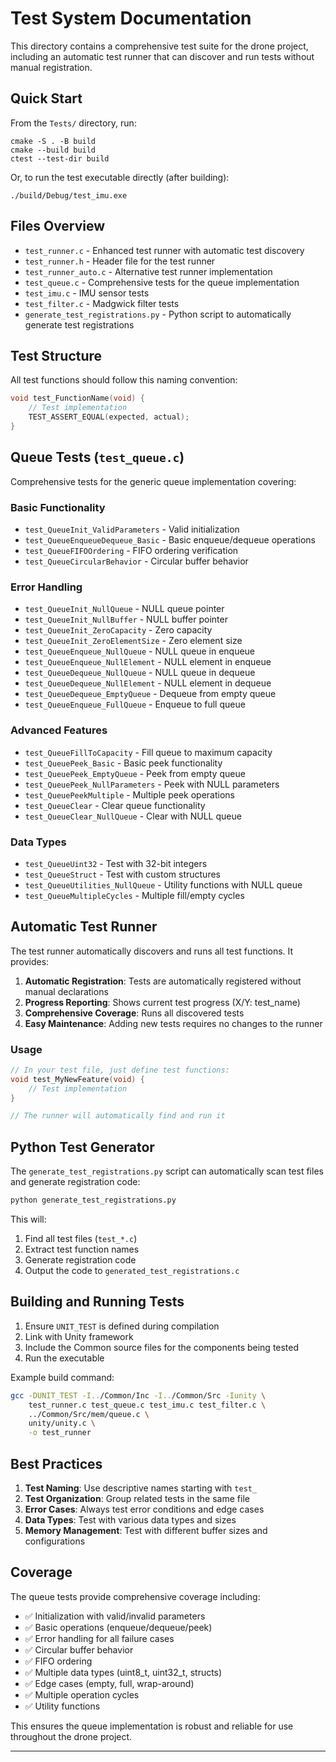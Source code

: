 # Test System Documentation

This directory contains a comprehensive test suite for the drone project, including an automatic test runner that can discover and run tests without manual registration.

## Quick Start

From the `Tests/` directory, run:

    cmake -S . -B build
    cmake --build build
    ctest --test-dir build

Or, to run the test executable directly (after building):

    ./build/Debug/test_imu.exe

## Files Overview

- `test_runner.c` - Enhanced test runner with automatic test discovery
- `test_runner.h` - Header file for the test runner
- `test_runner_auto.c` - Alternative test runner implementation
- `test_queue.c` - Comprehensive tests for the queue implementation
- `test_imu.c` - IMU sensor tests
- `test_filter.c` - Madgwick filter tests
- `generate_test_registrations.py` - Python script to automatically generate test registrations

## Test Structure

All test functions should follow this naming convention:
```c
void test_FunctionName(void) {
    // Test implementation
    TEST_ASSERT_EQUAL(expected, actual);
}
```

## Queue Tests (`test_queue.c`)

Comprehensive tests for the generic queue implementation covering:

### Basic Functionality
- `test_QueueInit_ValidParameters` - Valid initialization
- `test_QueueEnqueueDequeue_Basic` - Basic enqueue/dequeue operations
- `test_QueueFIFOOrdering` - FIFO ordering verification
- `test_QueueCircularBehavior` - Circular buffer behavior

### Error Handling
- `test_QueueInit_NullQueue` - NULL queue pointer
- `test_QueueInit_NullBuffer` - NULL buffer pointer
- `test_QueueInit_ZeroCapacity` - Zero capacity
- `test_QueueInit_ZeroElementSize` - Zero element size
- `test_QueueEnqueue_NullQueue` - NULL queue in enqueue
- `test_QueueEnqueue_NullElement` - NULL element in enqueue
- `test_QueueDequeue_NullQueue` - NULL queue in dequeue
- `test_QueueDequeue_NullElement` - NULL element in dequeue
- `test_QueueDequeue_EmptyQueue` - Dequeue from empty queue
- `test_QueueEnqueue_FullQueue` - Enqueue to full queue

### Advanced Features
- `test_QueueFillToCapacity` - Fill queue to maximum capacity
- `test_QueuePeek_Basic` - Basic peek functionality
- `test_QueuePeek_EmptyQueue` - Peek from empty queue
- `test_QueuePeek_NullParameters` - Peek with NULL parameters
- `test_QueuePeekMultiple` - Multiple peek operations
- `test_QueueClear` - Clear queue functionality
- `test_QueueClear_NullQueue` - Clear with NULL queue

### Data Types
- `test_QueueUint32` - Test with 32-bit integers
- `test_QueueStruct` - Test with custom structures
- `test_QueueUtilities_NullQueue` - Utility functions with NULL queue
- `test_QueueMultipleCycles` - Multiple fill/empty cycles

## Automatic Test Runner

The test runner automatically discovers and runs all test functions. It provides:

1. **Automatic Registration**: Tests are automatically registered without manual declarations
2. **Progress Reporting**: Shows current test progress (X/Y: test_name)
3. **Comprehensive Coverage**: Runs all discovered tests
4. **Easy Maintenance**: Adding new tests requires no changes to the runner

### Usage

```c
// In your test file, just define test functions:
void test_MyNewFeature(void) {
    // Test implementation
}

// The runner will automatically find and run it
```

## Python Test Generator

The `generate_test_registrations.py` script can automatically scan test files and generate registration code:

```bash
python generate_test_registrations.py
```

This will:
1. Find all test files (`test_*.c`)
2. Extract test function names
3. Generate registration code
4. Output the code to `generated_test_registrations.c`

## Building and Running Tests

1. Ensure `UNIT_TEST` is defined during compilation
2. Link with Unity framework
3. Include the Common source files for the components being tested
4. Run the executable

Example build command:
```bash
gcc -DUNIT_TEST -I../Common/Inc -I../Common/Src -Iunity \
    test_runner.c test_queue.c test_imu.c test_filter.c \
    ../Common/Src/mem/queue.c \
    unity/unity.c \
    -o test_runner
```

## Best Practices

1. **Test Naming**: Use descriptive names starting with `test_`
2. **Test Organization**: Group related tests in the same file
3. **Error Cases**: Always test error conditions and edge cases
4. **Data Types**: Test with various data types and sizes
5. **Memory Management**: Test with different buffer sizes and configurations

## Coverage

The queue tests provide comprehensive coverage including:
- ✅ Initialization with valid/invalid parameters
- ✅ Basic operations (enqueue/dequeue/peek)
- ✅ Error handling for all failure cases
- ✅ Circular buffer behavior
- ✅ FIFO ordering
- ✅ Multiple data types (uint8_t, uint32_t, structs)
- ✅ Edge cases (empty, full, wrap-around)
- ✅ Multiple operation cycles
- ✅ Utility functions

This ensures the queue implementation is robust and reliable for use throughout the drone project.

---
